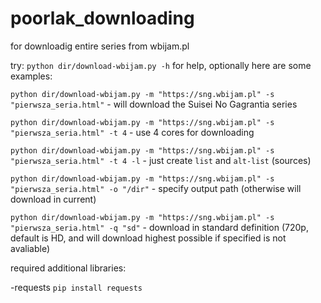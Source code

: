 # poorlak_downloading
for downloadig entire series from wbijam.pl

try:
`python dir/download-wbijam.py -h`
for help, optionally here are some examples:

`python dir/download-wbijam.py -m "https://sng.wbijam.pl" -s "pierwsza_seria.html"`           -  will download the Suisei No Gagrantia series

`python dir/download-wbijam.py -m "https://sng.wbijam.pl" -s "pierwsza_seria.html" -t 4`      - use 4 cores for downloading

`python dir/download-wbijam.py -m "https://sng.wbijam.pl" -s "pierwsza_seria.html" -t 4 -l`   - just create `list` and `alt-list` (sources)

`python dir/download-wbijam.py -m "https://sng.wbijam.pl" -s "pierwsza_seria.html" -o "/dir"` - specify output path (otherwise will download in current)

`python dir/download-wbijam.py -m "https://sng.wbijam.pl" -s "pierwsza_seria.html" -q "sd"`   - download in standard definition (720p, default is HD, and will download highest possible if specified is not avaliable)



required additional libraries:

-requests `pip install requests`


